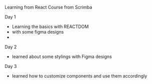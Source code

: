 Learning from React Course from Scrimba 

Day 1
- Learning the basics with REACTDOM 
- with some figma designs
- 
Day 2
- learned about some stylings with Figma designs

Day 3
- learned how to customize components and use them accordingly

